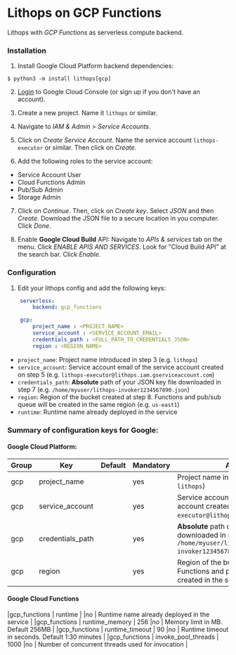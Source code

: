 # Lithops on GCP Functions

Lithops with *GCP Functions* as serverless compute backend.

### Installation

1. Install Google Cloud Platform backend dependencies:

```
$ python3 -m install lithops[gcp]
```

2. [Login](https://console.cloud.google.com) to Google Cloud Console (or sign up if you don't have an account).

3. Create a new project. Name it `lithops` or similar.

4. Navigate to *IAM & Admin* > *Service Accounts*.

5. Click on *Create Service Account*. Name the service account `lithops-executor` or similar. Then click on *Create*.

6. Add the following roles to the service account:
 - Service Account User
 - Cloud Functions Admin
 - Pub/Sub Admin
 - Storage Admin

7. Click on *Continue*. Then, click on *Create key*. Select *JSON* and then *Create*. Download the JSON file to a secure location in you computer. Click *Done*.

8. Enable **Google Cloud Build** API: Navigate to *APIs & services* tab on the menu. Click *ENABLE APIS AND SERVICES*. Look for "Cloud Build API" at the search bar. Click *Enable*.

### Configuration

1. Edit your lithops config and add the following keys:

```yaml
    serverless:
        backend: gcp_functions

    gcp:
        project_name : <PROJECT_NAME>
        service_account : <SERVICE_ACCOUNT_EMAIL>
        credentials_path : <FULL_PATH_TO_CREDENTIALS_JSON>
        region : <REGION_NAME>
```

 - `project_name`: Project name introduced in step 3 (e.g. `lithops`)
 - `service_account`: Service account email of the service account created on step 5 (e.g. `lithops-executor@lithops.iam.gserviceaccount.com`)
 - `credentials_path`: **Absolute** path of your JSON key file downloaded in step 7 (e.g. `/home/myuser/lithops-invoker1234567890.json`)
 - `region`: Region of the bucket created at step 8. Functions and pub/sub queue will be created in the same region (e.g. `us-east1`)
 - `runtime`: Runtime name already deployed in the service
 
### Summary of configuration keys for Google:

#### Google Cloud Platform:

|Group|Key|Default|Mandatory|Additional info|
|---|---|---|---|---|
|gcp | project_name | |yes | Project name introduced in step 3 (e.g. `lithops`) |
|gcp | service_account | |yes | Service account email of the service account created on step 5 (e.g. `lithops-executor@lithops.iam.gserviceaccount.com`) |
|gcp | credentials_path | |yes | **Absolute** path of your JSON key file downloaded in step 7 (e.g. `/home/myuser/lithops-invoker1234567890.json`) |
|gcp | region | |yes | Region of the bucket created at step 8. Functions and pub/sub queue will be created in the same region (e.g. `us-east1`) |

#### Google Cloud Functions
|gcp_functions | runtime |  |no | Runtime name already deployed in the service |
|gcp_functions | runtime_memory | 256 |no | Memory limit in MB. Default 256MB |
|gcp_functions | runtime_timeout | 90 |no | Runtime timeout in seconds. Default 1:30 minutes |
|gcp_functions | invoke_pool_threads | 1000 |no | Number of concurrent threads used for invocation |
